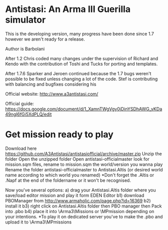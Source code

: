 # Antistasi: An Arma III Guerilla simulator

This is the developing version, many progress have been done since 1.7 however we aren't ready for a release.



Author is Barbolani

After 1.2 Chris coded many changes under the supervision of Richard and Kendo with the contribution of Toshi and Tucks for porting and templates.

After 1.7.6 Sparker and Jeroen continued because the 1.7 bugs weren't possible to be fixed unless changing a lot of the code. Stef is contributing with balancing and bugfixes considering his 



Official website: http://www.a3antistasi.com/

Official guide: https://docs.google.com/document/d/1_XamnTWgVgy0jDinYSDhAWG_vKDa49ngl6fGi5XdPLQ/edit

# Get mission ready to play

Download here https://github.com/A3Antistasi/antistasiofficial/archive/master.zip
Unzip the folder
Open the unzipped folder
Open antistasi-officialmaster look for mission.sqm files, rename to mission.sqm the world/version you wanna play
Rename the folder antistasi-officialmaster to Antistasi.Altis (or desired world name according to which world you renamed)
*Don't forget the .Altis or .Napf at the end of the foldername or it won't be recognised. 

Now you've several options:
a) drag your Antistasi.Altis folder where you save/load editor mission and play it form EDEN Editor
b1) download PBOManager from http://www.armaholic.com/page.php?id=16369
b2) install it
b3) right click on Antistasi.Altis folder then PBO manager then Pack into .pbo 
b4) place it into \Arma3\Missions or \MPmission depending on your intentions.
*To play it on dedicated server you've to make the .pbo and upload it to \Arma3\MPmissions
